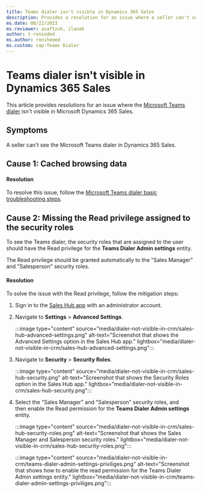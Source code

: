 ```yaml
---
title: Teams dialer isn't visible in Dynamics 365 Sales
description: Provides a resolution for an issue where a seller can't see the Microsoft Teams dialer in Dynamics 365 Sales due to cached browsing data or the Read privilege.
ms.date: 08/22/2023
ms.reviewer: asaftzuk, ilanak
author: t-ronioded
ms.author: ronihemed
ms.custom: sap:Teams Dialer
---
```

# Teams dialer isn't visible in Dynamics 365 Sales

This article provides resolutions for an issue where the [Microsoft Teams dialer](/dynamics365/sales/configure-microsoft-teams-dialer) isn't visible in Microsoft Dynamics 365 Sales.

## Symptoms

A seller can't see the Microsoft Teams dialer in Dynamics 365 Sales.

## Cause 1: Cached browsing data

#### Resolution

To resolve this issue, follow the [Microsoft Teams dialer basic troubleshooting steps](dialer-basic-troubleshooting.md).

## Cause 2: Missing the Read privilege assigned to the security roles

To see the Teams dialer, the security roles that are assigned to the user should have the Read privilege for the **Teams Dialer Admin settings** entity.

The Read privilege should be granted automatically to the "Sales Manager" and "Salesperson" security roles.

#### Resolution

To solve the issue with the Read privilege, follow the mitigation steps:

1. Sign in to the [Sales Hub app](/dynamics365/sales/intro-saleshub) with an administrator account.

2. Navigate to **Settings** > **Advanced Settings**.

   :::image type="content" source="media/dialer-not-visible-in-crm/sales-hub-advanced-settings.png" alt-text="Screenshot that shows the Advanced Settings option in the Sales Hub app." lightbox="media/dialer-not-visible-in-crm/sales-hub-advanced-settings.png":::

3. Navigate to **Security** > **Security Roles**.

   :::image type="content" source="media/dialer-not-visible-in-crm/sales-hub-security.png" alt-text="Screenshot that shows the Security Roles option in the Sales Hub app." lightbox="media/dialer-not-visible-in-crm/sales-hub-security.png":::

4. Select the "Sales Manager" and "Salesperson" security roles, and then enable the Read permission for the **Teams Dialer Admin settings** entity.

   :::image type="content" source="media/dialer-not-visible-in-crm/sales-hub-security-roles.png" alt-text="Screenshot that shows the Sales Manager and Salesperson security roles." lightbox="media/dialer-not-visible-in-crm/sales-hub-security-roles.png":::

   :::image type="content" source="media/dialer-not-visible-in-crm/teams-dialer-admin-settings-priviliges.png" alt-text="Screenshot that shows how to enable the read permission for the Teams Dialer Admin settings entity." lightbox="media/dialer-not-visible-in-crm/teams-dialer-admin-settings-priviliges.png":::
